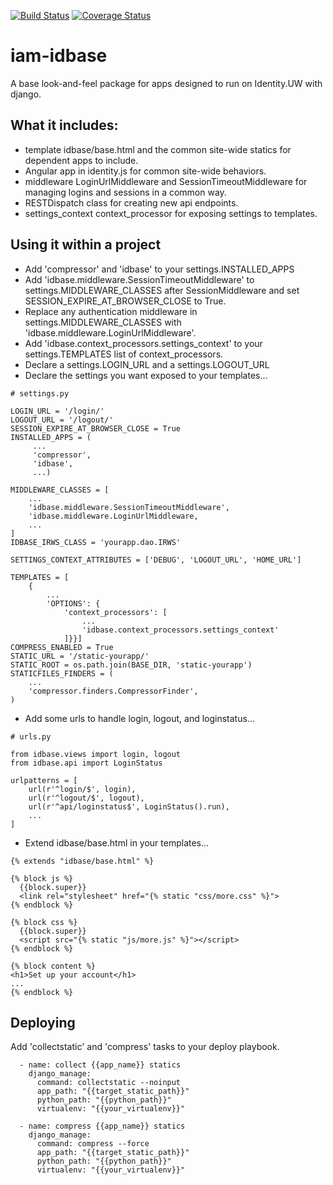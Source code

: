 [![Build Status](https://travis-ci.org/UWIT-IAM/iam-idbase.svg?branch=master)](https://travis-ci.org/UWIT-IAM/iam-idbase)
[![Coverage Status](https://coveralls.io/repos/github/UWIT-IAM/iam-idbase/badge.svg?branch=master)](https://coveralls.io/github/UWIT-IAM/iam-idbase?branch=master)


# iam-idbase
A base look-and-feel package for apps designed to run on Identity.UW with django.

## What it includes:
* template idbase/base.html and the common site-wide statics for dependent apps to include.
* Angular app in identity.js for common site-wide behaviors.
* middleware LoginUrlMiddleware and SessionTimeoutMiddleware for managing logins and sessions in a common way.
* RESTDispatch class for creating new api endpoints.
* settings_context context_processor for exposing settings to templates.

## Using it within a project
* Add 'compressor' and 'idbase' to your settings.INSTALLED_APPS
* Add 'idbase.middleware.SessionTimeoutMiddleware' to settings.MIDDLEWARE_CLASSES after SessionMiddleware and set SESSION_EXPIRE_AT_BROWSER_CLOSE to True.
* Replace any authentication middleware in settings.MIDDLEWARE_CLASSES with 'idbase.middleware.LoginUrlMiddleware'.
* Add 'idbase.context_processors.settings_context' to your settings.TEMPLATES list of context_processors.
* Declare a settings.LOGIN_URL and a settings.LOGOUT_URL
* Declare the settings you want exposed to your templates...
```
# settings.py

LOGIN_URL = '/login/'
LOGOUT_URL = '/logout/'
SESSION_EXPIRE_AT_BROWSER_CLOSE = True
INSTALLED_APPS = (
     ...
     'compressor',
     'idbase',
     ...)

MIDDLEWARE_CLASSES = [
    ...
    'idbase.middleware.SessionTimeoutMiddleware',
    'idbase.middleware.LoginUrlMiddleware,
    ...
]
IDBASE_IRWS_CLASS = 'yourapp.dao.IRWS'

SETTINGS_CONTEXT_ATTRIBUTES = ['DEBUG', 'LOGOUT_URL', 'HOME_URL']

TEMPLATES = [
    {
        ...
        'OPTIONS': {
            'context_processors': [
                ...
                'idbase.context_processors.settings_context'
            ]}}]
COMPRESS_ENABLED = True
STATIC_URL = '/static-yourapp/'
STATIC_ROOT = os.path.join(BASE_DIR, 'static-yourapp')
STATICFILES_FINDERS = (
    ...
    'compressor.finders.CompressorFinder',
)
```
* Add some urls to handle login, logout, and loginstatus...
```
# urls.py

from idbase.views import login, logout
from idbase.api import LoginStatus

urlpatterns = [
    url(r'^login/$', login),
    url(r'^logout/$', logout),
    url(r'^api/loginstatus$', LoginStatus().run),
    ...
]
```
* Extend idbase/base.html in your templates...
```
{% extends "idbase/base.html" %}

{% block js %}
  {{block.super}}
  <link rel="stylesheet" href="{% static "css/more.css" %}">
{% endblock %}

{% block css %}
  {{block.super}}
  <script src="{% static "js/more.js" %}"></script>
{% endblock %}

{% block content %}
<h1>Set up your account</h1>
...
{% endblock %}
```

## Deploying
Add 'collectstatic' and 'compress' tasks to your deploy playbook.
```
  - name: collect {{app_name}} statics
    django_manage:
      command: collectstatic --noinput
      app_path: "{{target_static_path}}"
      python_path: "{{python_path}}"
      virtualenv: "{{your_virtualenv}}"

  - name: compress {{app_name}} statics
    django_manage:
      command: compress --force
      app_path: "{{target_static_path}}"
      python_path: "{{python_path}}"
      virtualenv: "{{your_virtualenv}}"
```
